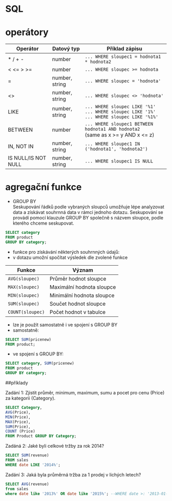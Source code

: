 # SQL

# operátory
| Operátor       | Datový typ      | Příklad zápisu                                                                 |
|----------------|-----------------|--------------------------------------------------------------------------------|
| * / + -        | number          | `... WHERE sloupec1 = hodnota1 * hodnota2`                                     |
| < <= > >=      | number          | `... WHERE sloupec >= hodnota`                                                 |
| =              | number, string  | `... WHERE sloupec = 'hodnota'`                                                |
| <>             | number, string  | `... WHERE sloupec <> 'hodnota'`                                               |
| LIKE           | number, string  | `... WHERE sloupec LIKE '%1'` <br> `... WHERE sloupec LIKE '1%'` <br> `... WHERE sloupec LIKE '%1%'` |
| BETWEEN        | number          | `... WHERE sloupec1 BETWEEN hodnota1 AND hodnota2` <br> (same as x >= y AND x <= z) |
| IN, NOT IN     | number, string  | `... WHERE sloupec1 IN ('hodnota1', 'hodnota2')`                               |
| IS NULL/IS NOT NULL | number, string | `... WHERE sloupec1 IS NULL`                                                |

# agregační funkce
- GROUP BY  
Seskupování řádků podle vybraných sloupců umožňuje lépe analyzovat data a získávat souhrnná data v rámci jednoho dotazu. Seskupování se provádí pomocí klauzule GROUP BY společně s názvem sloupce, podle kterého chceme seskupovat.

```sql
SELECT category
FROM product
GROUP BY category;
```

- funkce pro získávání některých souhrnných údajů:  
- v dotazu umožní spočítat výsledek dle zvolené funkce

| Funkce             | Význam                    |
|--------------------|---------------------------|
| `AVG(sloupec)`     | Průměr hodnot sloupce     |
| `MAX(sloupec)`     | Maximální hodnota sloupce |
| `MIN(sloupec)`     | Minimální hodnota sloupce |
| `SUM(sloupec)`     | Součet hodnot sloupce     |
| `COUNT(sloupec)`   | Počet hodnot v tabulce    |

- lze je použít samostatně i ve spojení s GROUP BY
- samostatně:
```sql
SELECT SUM(pricenew)
FROM product;
```
- ve spojení s GROUP BY:
```sql
SELECT category, SUM(pricenew)
FROM product
GROUP BY category;
```

##příklady

Zadání 1: Zjistit průměr, minimum, maximum, sumu a pocet pro cenu (Price) za kategorii (Category).

```sql
SELECT Category,
AVG(Price),
MIN(Price),
MAX(Price),
SUM(Price),
COUNT (Price)
FROM Product GROUP BY Category;
```

Zadáná 2: Jaké byli celkové tržby za rok 2014?
```sql
SELECT SUM(revenue)
FROM sales
WHERE date LIKE '2014%';
```

Zadání 3: Jaká byla průměrná tržba za 1 prodej v lichých letech?
```sql
SELECT AVG(revenue)
from sales 
where date like '2013%' OR date like '2015%'; --WHERE date >: '2013-01-01' AND < '2014-01-01') OR (date >='2015-01-01' AND < '2016-01-01')
```
